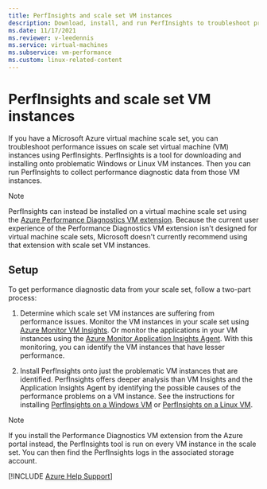 ```yaml
---
title: PerfInsights and scale set VM instances
description: Download, install, and run PerfInsights to troubleshoot problematic Windows or Linux virtual machine (VM) instances within a virtual machine scale set.
ms.date: 11/17/2021
ms.reviewer: v-leedennis
ms.service: virtual-machines
ms.subservice: vm-performance
ms.custom: linux-related-content
---
```

# PerfInsights and scale set VM instances

 If you have a Microsoft Azure virtual machine scale set, you can troubleshoot performance issues on scale set virtual machine (VM) instances using PerfInsights. PerfInsights is a tool for downloading and installing onto problematic Windows or Linux VM instances. Then you can run PerfInsights to collect performance diagnostic data from those VM instances.

> [!NOTE]
> PerfInsights can instead be installed on a virtual machine scale set using the [Azure Performance Diagnostics VM extension](performance-diagnostics-vm-extension.md). Because the current user experience of the Performance Diagnostics VM extension isn't designed for virtual machine scale sets, Microsoft doesn't currently recommend using that extension with scale set VM instances.

## Setup

To get performance diagnostic data from your scale set, follow a two-part process:

1. Determine which scale set VM instances are suffering from performance issues. Monitor the VM instances in your scale set using [Azure Monitor VM Insights](/azure/azure-monitor/vm/vminsights-overview). Or monitor the applications in your VM instances using the [Azure Monitor Application Insights Agent](/azure/azure-monitor/app/azure-vm-vmss-apps). With this monitoring, you can identify the VM instances that have lesser performance.

2. Install PerfInsights onto just the problematic VM instances that are identified. PerfInsights offers deeper analysis than VM Insights and the Application Insights Agent by identifying the possible causes of the performance problems on a VM instance. See the instructions for installing [PerfInsights on a Windows VM](how-to-use-perfInsights.md#run-the-perfinsights-tool-on-your-vm) or [PerfInsights on a Linux VM](../virtual-machines/linux/how-to-use-perfinsights-linux.md#run-the-perfinsights-linux-on-your-vm).

> [!NOTE]
> If you install the Performance Diagnostics VM extension from the Azure portal instead, the PerfInsights tool is run on every VM instance in the scale set. You can then find the PerfInsights logs in the associated storage account.

[!INCLUDE [Azure Help Support](../../../includes/azure-help-support.md)]
